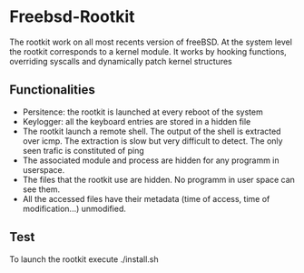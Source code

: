 # Freebsd-Rootkit
The rootkit work on all most recents version of freeBSD. At the system level the rootkit corresponds to a kernel module. It works by hooking functions, overriding syscalls and dynamically patch kernel structures

## Functionalities
- Persitence: the rootkit is launched at every reboot of the system
- Keylogger: all the keyboard entries are stored in a hidden file
- The rootkit launch a remote shell. The output of the shell is extracted over icmp. The extraction is slow but very difficult to detect. The only seen trafic is constituted of ping
- The associated module and process are hidden for any programm in userspace.
- The files that the rootkit use are hidden. No programm in user space can see them.
- All the accessed files have their metadata (time of access, time of modification...) unmodified.

## Test
To launch the rootkit execute ./install.sh
